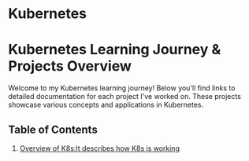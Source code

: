 # Kubernetes
# Kubernetes Learning Journey & Projects Overview

Welcome to my Kubernetes learning journey! Below you'll find links to detailed documentation for each project I've worked on. These projects showcase various concepts and applications in Kubernetes.

## Table of Contents
1. [Overview of K8s:It describes how K8s is working](https://github.com/Vaitheeswari05/Kubernetes/blob/master/k8s%20overview.md)
